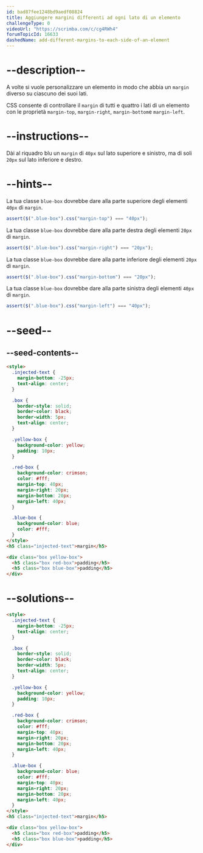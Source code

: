 ```yaml
---
id: bad87fee1248bd9aedf08824
title: Aggiungere margini differenti ad ogni lato di un elemento
challengeType: 0
videoUrl: "https://scrimba.com/c/cg4RWh4"
forumTopicId: 16633
dashedName: add-different-margins-to-each-side-of-an-element
---
```


# --description--

A volte si vuole personalizzare un elemento in modo che abbia un `margin` diverso su ciascuno dei suoi lati.

CSS consente di controllare il `margin` di tutti e quattro i lati di un elemento con le proprietà `margin-top`, `margin-right`, `margin-bottom`e `margin-left`.

# --instructions--

Dài al riquadro blu un `margin` di `40px` sul lato superiore e sinistro, ma di soli `20px` sul lato inferiore e destro.

# --hints--

La tua classe `blue-box` dovrebbe dare alla parte superiore degli elementi `40px` di `margin`.

```js
assert($(".blue-box").css("margin-top") === "40px");
```

La tua classe `blue-box` dovrebbe dare alla parte destra degli elementi `20px` di `margin`.

```js
assert($(".blue-box").css("margin-right") === "20px");
```

La tua classe `blue-box` dovrebbe dare alla parte inferiore degli elementi `20px` di `margin`.

```js
assert($(".blue-box").css("margin-bottom") === "20px");
```

La tua classe `blue-box` dovrebbe dare alla parte sinistra degli elementi `40px` di `margin`.

```js
assert($(".blue-box").css("margin-left") === "40px");
```

# --seed--

## --seed-contents--

```html
<style>
  .injected-text {
    margin-bottom: -25px;
    text-align: center;
  }

  .box {
    border-style: solid;
    border-color: black;
    border-width: 5px;
    text-align: center;
  }

  .yellow-box {
    background-color: yellow;
    padding: 10px;
  }

  .red-box {
    background-color: crimson;
    color: #fff;
    margin-top: 40px;
    margin-right: 20px;
    margin-bottom: 20px;
    margin-left: 40px;
  }

  .blue-box {
    background-color: blue;
    color: #fff;
  }
</style>
<h5 class="injected-text">margin</h5>

<div class="box yellow-box">
  <h5 class="box red-box">padding</h5>
  <h5 class="box blue-box">padding</h5>
</div>
```

# --solutions--

```html
<style>
  .injected-text {
    margin-bottom: -25px;
    text-align: center;
  }

  .box {
    border-style: solid;
    border-color: black;
    border-width: 5px;
    text-align: center;
  }

  .yellow-box {
    background-color: yellow;
    padding: 10px;
  }

  .red-box {
    background-color: crimson;
    color: #fff;
    margin-top: 40px;
    margin-right: 20px;
    margin-bottom: 20px;
    margin-left: 40px;
  }

  .blue-box {
    background-color: blue;
    color: #fff;
    margin-top: 40px;
    margin-right: 20px;
    margin-bottom: 20px;
    margin-left: 40px;
  }
</style>
<h5 class="injected-text">margin</h5>

<div class="box yellow-box">
  <h5 class="box red-box">padding</h5>
  <h5 class="box blue-box">padding</h5>
</div>
```
